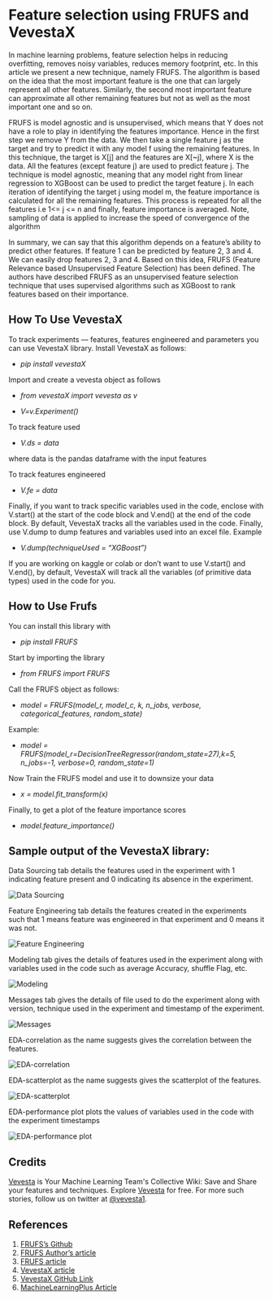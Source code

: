 
# Feature selection using FRUFS and VevestaX

In machine learning problems, feature selection helps in reducing overfitting, removes noisy variables, reduces memory footprint, etc. In this article we present a new technique, namely FRUFS. The algorithm is based on the idea that the most important feature is the one that can largely represent all other features. Similarly, the second most important feature can approximate all other remaining features but not as well as the most important one and so on.

FRUFS is model agnostic and is unsupervised, which means that Y does not have a role to play in identifying the features importance. Hence in the first step we remove Y from the data. We then take a single feature j as the target and try to predict it with any model f using the remaining features. In this technique, the target is X[j] and the features are X[~j], where X is the data. All the features (except feature j) are used to predict feature j. The technique is model agnostic, meaning that any model right from linear regression to XGBoost can be used to predict the target feature j. In each iteration of identifying the target j using model m, the feature importance is calculated for all the remaining features. This process is repeated for all the features i.e 1<= j <= n and finally, feature importance is averaged. Note, sampling of data is applied to increase the speed of convergence of the algorithm

In summary, we can say that this algorithm depends on a feature’s ability to predict other features. If feature 1 can be predicted by feature 2, 3 and 4. We can easily drop features 2, 3 and 4. Based on this idea, FRUFS (Feature Relevance based Unsupervised Feature Selection) has been defined. The authors have described FRUFS as an unsupervised feature selection technique that uses supervised algorithms such as XGBoost to rank features based on their importance.

## How To Use VevestaX
To track experiments — features, features engineered and parameters you can use VevestaX library. Install VevestaX as follows:

* *pip install vevestaX*

Import and create a vevesta object as follows

* *from vevestaX import vevesta as v*

* *V=v.Experiment()*

To track feature used

* *V.ds = data*

where data is the pandas dataframe with the input features

To track features engineered

* *V.fe = data*

Finally, if you want to track specific variables used in the code, enclose with V.start() at the start of the code block and V.end() at the end of the code block. By default, VevestaX tracks all the variables used in the code. Finally, use V.dump to dump features and variables used into an excel file. Example

* *V.dump(techniqueUsed = “XGBoost”)*

If you are working on kaggle or colab or don’t want to use V.start() and V.end(), by default, VevestaX will track all the variables (of primitive data types) used in the code for you.

## How to Use Frufs
You can install this library with

* *pip install FRUFS*

Start by importing the library

* *from FRUFS import FRUFS*

Call the FRUFS object as follows:

* *model = FRUFS(model_r, model_c, k, n_jobs, verbose, categorical_features, random_state)*

Example:

* *model = FRUFS(model_r=DecisionTreeRegressor(random_state=27),k=5, n_jobs=-1, verbose=0, random_state=1)*

Now Train the FRUFS model and use it to downsize your data

* *x = model.fit_transform(x)*

Finally, to get a plot of the feature importance scores

* *model.feature_importance()*

## Sample output of the VevestaX library:
Data Sourcing tab details the features used in the experiment with 1 indicating feature present and 0 indicating its absence in the experiment.

![Data Sourcing](https://miro.medium.com/max/1400/1*Ru401YAePZrqh2fUgqNqQA.png)

Feature Engineering tab details the features created in the experiments such that 1 means feature was engineered in that experiment and 0 means it was not.

![Feature Engineering](https://miro.medium.com/max/1400/1*0N1JHWlV__qy7YTkQbhqqw.png)

Modeling tab gives the details of features used in the experiment along with variables used in the code such as average Accuracy, shuffle Flag, etc.

![Modeling](https://miro.medium.com/max/1400/1*0GIL1Wq83eYcXUVDfY2duA.png)

Messages tab gives the details of file used to do the experiment along with version, technique used in the experiment and timestamp of the experiment.

![Messages](https://miro.medium.com/max/1400/1*m04LhmsnXR-ku6zvBLf1Bw.png)

EDA-correlation as the name suggests gives the correlation between the features.

![EDA-correlation](https://miro.medium.com/max/1400/1*57gwW3D7lyZnmgrFgndTlw.png)

EDA-scatterplot as the name suggests gives the scatterplot of the features.

![EDA-scatterplot](https://miro.medium.com/max/1400/1*53e_SAgddu08MJYG7iQjtQ.png)

EDA-performance plot plots the values of variables used in the code with the experiment timestamps

![EDA-performance plot](https://miro.medium.com/max/1400/1*D7LLQtwv5tDt2-iTA87PUA.png)


## Credits

[Vevesta](https://www.vevesta.com?utm_source=Github_VevestaX_FRUFS) is Your Machine Learning Team's Collective Wiki: Save and Share your features and techniques. Explore [Vevesta](https://www.vevesta.com?utm_source=Github_VevestaX_FRUFS) for free. For more such stories, follow us on twitter at [@vevesta1](http://twitter.com/vevesta1).


## References

1. [FRUFS’s Github](https://github.com/atif-hassan/FRUFS)
2. [FRUFS Author’s article](https://www.deepwizai.com/projects/how-to-perform-unsupervised-feature-selection-using-supervised-algorithms)
3. [FRUFS article](https://www.vevesta.com/blog/1-Feature-selection-FRUFS?utm_source=Github_VevestaX_FRUFS)
4. [VevestaX article](https://medium.com/@priyanka_60446/vevestax-open-source-library-to-track-failed-and-successful-machine-learning-experiments-and-data-8deb76254b9c)
5. [VevestaX GitHub Link](https://github.com/Vevesta/VevestaX)
6. [MachineLearningPlus Article](https://www.machinelearningplus.com/deployment/feature-selection-using-frufs-and-vevestax/)
